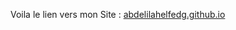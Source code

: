 Voila le lien vers mon Site :
[abdelilahelfedg.github.io](https://abdelilahelfedg.github.io/TP2-TP3-web/TP2/TP2Exo1(CV)/index.html)
